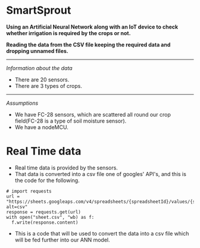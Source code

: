 # SmartSprout
**Using an Artificial Neural Network along with an IoT device to check whether irrigation is required by the crops or not.**

**Reading the data from the CSV file keeping the required data and dropping unnamed files.**


---



*Information about the data*
*  There are 20 sensors.
*  There are 3 types of crops.


---



*Assumptions*
*  We have FC-28 sensors, which are scattered all round our crop field(FC-28 is a type of soil moisture sensor).
*  We have a nodeMCU.




# Real Time data



*   Real time data is provided by the sensors.
*   That data is converted into a csv file one of googles' API's, and this is the code for the following.

```
# import requests
url = "https://sheets.googleaps.com/v4/spreadsheets/{spreadsheetId}/values/{sheetname}!range{range}?alt=csv"
response = requests.get(url)
with open("sheet.csv", "wb) as f:
  f.write(response.content)
```

*   This is a code that will be used to convert the data into a csv file which will be fed further into our ANN model.
